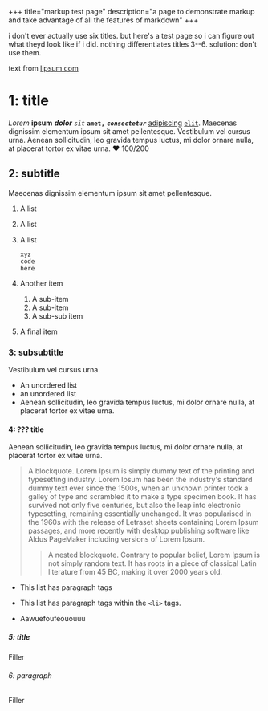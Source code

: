 +++
title="markup test page"
description="a page to demonstrate markup and take advantage of all the features of markdown"
+++

i don't ever actually use six titles. but here's a test page so i can figure out
what theyd look like if i did. nothing differentiates titles 3--6. solution:
don't use them.

text from [lipsum.com]

# 1: title

*Lorem* **ipsum** ***dolor*** *`sit`* **`amet,`** ***`consectetur`***
[adipiscing](#) [`elit`](#). Maecenas dignissim elementum ipsum sit amet
pellentesque. Vestibulum vel cursus urna. Aenean sollicitudin, leo gravida
tempus luctus, mi dolor ornare nulla, at placerat tortor ex vitae urna. ❤
100/200

## 2: subtitle

Maecenas dignissim elementum ipsum sit amet pellentesque.

1. A list
2. A list
3. A list
    ```
    xyz
    code
    here
    ```

4. Another item
   1. A sub-item
   2. A sub-item
     1. A sub-sub item
5. A final item

### 3: subsubtitle

Vestibulum vel cursus urna.

* An unordered list
* an unordered list
* Aenean sollicitudin, leo gravida tempus luctus, mi dolor ornare nulla, at
  placerat tortor ex vitae urna.

#### 4: ??? title

Aenean sollicitudin, leo gravida tempus luctus, mi dolor ornare nulla, at
placerat tortor ex vitae urna.

> A blockquote. Lorem Ipsum is simply dummy text of the printing and typesetting
> industry. Lorem Ipsum has been the industry's standard dummy text ever since
> the 1500s, when an unknown printer took a galley of type and scrambled it to
> make a type specimen book. It has survived not only five centuries, but also
> the leap into electronic typesetting, remaining essentially unchanged. It was
> popularised in the 1960s with the release of Letraset sheets containing Lorem
> Ipsum passages, and more recently with desktop publishing software like Aldus
> PageMaker including versions of Lorem Ipsum.
>
>> A nested blockquote. Contrary to popular belief, Lorem Ipsum is not simply
>> random text. It has roots in a piece of classical Latin literature from 45
>> BC, making it over 2000 years old. 

* This list has paragraph tags

* This list has paragraph tags within the `<li>` tags.

* Aawuefoufeououuu

##### 5: title

Filler

###### 6: paragraph

Filler

[lipsum.com]: https://www.lipsum.com/
